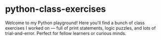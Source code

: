 # python-class-exercises
Welcome to my Python playground! Here you'll find a bunch of class exercises I worked on — full of print statements, logic puzzles, and lots of trial-and-error. Perfect for fellow learners or curious minds.
